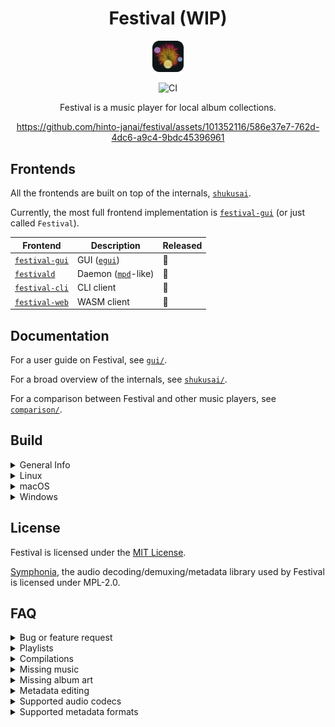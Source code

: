 <div align="center">

# Festival (WIP)
<img src="assets/images/icon/512.png" width="10%"/>

![CI](https://github.com/hinto-janai/festival/actions/workflows/ci.yml/badge.svg)

Festival is a music player for local album collections.

https://github.com/hinto-janai/festival/assets/101352116/586e37e7-762d-4dc6-a9c4-9bdc45396961

</div>

## Frontends
All the frontends are built on top of the internals, [`shukusai`](https://github.com/hinto-janai/festival/tree/main/shukusai).

Currently, the most full frontend implementation is [`festival-gui`](https://github.com/hinto-janai/festival/tree/main/gui) (or just called `Festival`).

| Frontend                    | Description | Released |
|-----------------------------|-------------|----------|
| [`festival-gui`](https://github.com/hinto-janai/festival/tree/main/gui) | GUI ([`egui`](https://github.com/emilk/egui))                   | 🔴            |
| [`festivald`](https://github.com/hinto-janai/festival/tree/main/daemon) | Daemon ([`mpd`](https://github.com/MusicPlayerDaemon/MPD)-like) | 🔴            |
| [`festival-cli`](https://github.com/hinto-janai/festival/tree/main/cli) | CLI client                                                      | 🔴            |
| [`festival-web`](https://github.com/hinto-janai/festival/tree/main/web) | WASM client                                                     | 🔴            |

## Documentation
For a user guide on Festival, see [`gui/`](https://github.com/hinto-janai/festival/tree/main/gui).

For a broad overview of the internals, see [`shukusai/`](https://github.com/hinto-janai/festival/tree/main/shukusai).

For a comparison between Festival and other music players, see [`comparison/`](https://github.com/hinto-janai/festival/tree/main/comparison).

## Build
<details>
<summary>General Info</summary>

---

You need [`cargo`](https://www.rust-lang.org/learn/get-started).

You also need to clone the `submodules` that include patched libraries found in [`external/`](https://github.com/hinto-janai/festival/tree/main/external):
```bash
git clone --recursive https://github.com/hinto-janai/festival
```

The repo is a workspace, with `shukusai` and the `Frontend`'s all having a top-level directory, e.g:
- [`shukusai/`](https://github.com/hinto-janai/festival/tree/main/shukusai)
- [`gui/`](https://github.com/hinto-janai/festival/tree/main/gui)

Building at the root will build all binaries.

Currently, the only packages in the workspace are `shukusai` and `festival-gui`, which gets built as `festival[.exe]`.

---

</details>

<details>
<summary>Linux</summary>

---

The pre-compiled Linux binaries are built on Ubuntu 20.04, you'll need these packages to build:
```
sudo apt install libgtk-3-dev libasound2-dev libjack-dev libpulse-dev
```

To build:
```
cargo build --release
```

Optionally, to create an `AppImage` after building, at the repo root, run:
```bash
cd utils/
./mk_appimage.sh
```
This will create `Festival-v${VERSION}-x86_64.AppImage`.

This requires `appimagetool`. If not detected, it will `wget` the latest release to `/tmp` and use that instead.

---

</details>

<details>
<summary>macOS</summary>

---

To build:
```
cargo build --release
```
Optionally, to create a `Festival.app` after building, at the repo root, run:
```bash
cd utils/
./mk_app.sh
```
This will create `Festival.app`.

Optionally, to create a `.dmg` after that, run:
```bash
./mk_dmg.sh
```
This will create `Festival-v${VERSION}-macos-(x64|arm64).dmg`, `x64` or `arm64` depending on your `cargo` target.

---

</details>

<details>
<summary>Windows</summary>

---

To build:
```
cargo build --release
```

There is a [`build.rs`](https://github.com/hinto-janai/festival/blob/main/gui/build.rs) file in `gui/` solely for Windows-specific things:

1. It sets the icon in `File Explorer`
2. It statically links `VCRUNTIME140.dll` (the binary will not be portable without this)

---

</details>

## License
Festival is licensed under the [MIT License](https://github.com/hinto-janai/festival/blob/main/LICENSE).

[Symphonia](https://github.com/pdeljanov/Symphonia), the audio decoding/demuxing/metadata library used by Festival is licensed under MPL-2.0.

## FAQ
<details>
<summary>Bug or feature request</summary>

---

If you found a bug, or want to request a feature, fill out an issue here:

https://github.com/hinto-janai/festival/issues/new

---

</details>

<details>
<summary>Playlists</summary>

---

Festival does not support playlists at the moment.

---

</details>

<details>
<summary>Compilations</summary>

---

Festival does not directly support compilations (a single album, but with various artists) at the moment.

It will still load the album, but it will be spread out for each different artist.

---

</details>

<details>
<summary>Missing music</summary>

---

Your audio files must have proper metadata for Festival to detect it.

The required tags are:
- Artist
- Album

If the song title tag does not exist, the filename will be used instead.

---

</details>

<details>
<summary>Missing album art</summary>

---

If your audio file has embedded album art, Festival will use it.

If no embedded album art metadata is found, Festival will:
- Search in the same directory as the file for an image file
- Search in the file's parent directory for an image file

If an image file is not found, a default `?` album art will be used.

The supported image file formats are:
- `JPG/JPEG`
- `PNG`
- `BMP`
- `ICO`
- `TIFF`
- `WebP`
- `AVIF`

---

</details>

<details>
<summary>Metadata editing</summary>

---

Festival is only a music player, not a metadata editor.

Some metadata editors you could use:

- [`Kid3`](https://kid3.kde.org)
- [`mp3tag`](https://www.mp3tag.de/en)
- [`puddletag`](https://docs.puddletag.net)
- [`MusicBrainz Picard`](https://picard.musicbrainz.org)

---

</details>

<details>

<summary>Supported audio codecs</summary>

---

The supported audio codecs are:
- `AAC`
- `ADPCM`
- `ALAC`
- `FLAC`
- `MP3/MP2/MP1/MPA/MPEG`
- `Ogg/Vorbis`
- `Opus`
- `WAV`
- `AIFF`
- `WavPack`

---

</details>

<details>
<summary>Supported metadata formats</summary>

---

| Format                | Status    |
|-----------------------|-----------|
| ID3v1                 | Great     |
| ID3v2                 | Great     |
| ISO/MP4               | Great     |
| RIFF                  | Great     |
| Vorbis comment (FLAC) | Perfect   |
| Vorbis comment (OGG)  | Perfect   |

---

</details>
